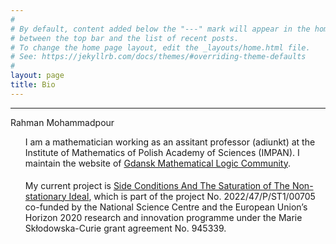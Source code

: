 ```yaml
---
#
# By default, content added below the "---" mark will appear in the home page
# between the top bar and the list of recent posts.
# To change the home page layout, edit the _layouts/home.html file.
# See: https://jekyllrb.com/docs/themes/#overriding-theme-defaults
#
layout: page
title: Bio
---
```

<hr>
Rahman Mohammadpour
<ul>
I am a mathematician working as an assitant professor (adiunkt) at the Institute of Mathematics of Polish Academy of Sciences (IMPAN). I maintain the website of <a href="https://gdn-logic.github.io" target="_blank"> Gdansk Mathematical Logic Community</a>.
<div style="height: 0.5cm;"></div>
My current project is
  <a href="https://sites.google.com/view/finsidsat/info?authuser=0" target="_blank"> Side Conditions And The Saturation of The Non-stationary Ideal</a>, which is part of the project No. 2022/47/P/ST1/00705 co-funded by the National Science Centre and the European Union’s Horizon 2020 research and innovation programme under the Marie Skłodowska-Curie grant agreement No. 945339.
